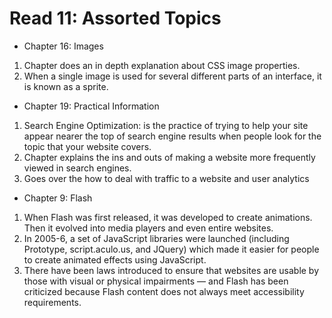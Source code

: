# Read 11: Assorted Topics

* Chapter 16: Images

1. Chapter does an in depth explanation about CSS image properties. 
2. When a single image is used for several different parts of an
   interface, it is known as a sprite.


* Chapter 19: Practical Information

1. Search Engine Optimization: is the practice of trying to help your site appear nearer the top of search engine results
   when people look for the topic that your website covers.
2. Chapter explains the ins and outs of making a website more frequently viewed in search engines. 
3. Goes over the how to deal with traffic to a website and user analytics



* Chapter 9: Flash

1. When Flash was first released, it was developed to create animations. Then it evolved into media players and 
   even entire websites.
2. In 2005-6, a set of JavaScript libraries were launched (including Prototype, script.aculo.us, and JQuery)
   which made it easier for people to create animated effects using JavaScript.
3. There have been laws introduced to ensure that websites are usable by those with visual or physical impairments — and
   Flash has been criticized because Flash content does not always meet accessibility requirements.
   
